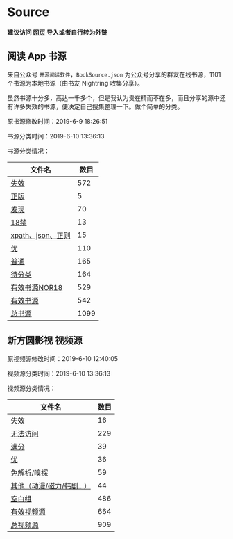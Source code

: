# Source

**建议访问 [网页](https://moonbegonia.github.io/Source/) 导入或者自行转为外链**

## 阅读 App 书源

来自公众号 `开源阅读软件`，`BookSource.json` 为公众号分享的群友在线书源，1101 个书源为本地书源（由书友 Nightring 收集分享）。

虽然书源十分多，高达一千多个，但是我认为贵在精而不在多，而且分享的源中还有许多失效的书源，便决定自己搜集整理一下。做个简单的分类。

原书源修改时间：2019-6-9 18:26:51

书源分类时间：2019-6-10 13:36:13

书源分类情况：

| 文件名                                         | 数目 |
| ---------------------------------------------- | ---- |
| [失效](/yuedu/invalid.json)                    | 572  |
| [正版](/yuedu/genuine.json)                    | 5    |
| [发现](/yuedu/discover.json)                   | 70   |
| [18禁](/yuedu/R18.json)                        | 13   |
| [xpath、json、正则](/yuedu/special.json)       | 15   |
| [优](/yuedu/highQuality.json)                  | 110  |
| [普通](/yuedu/general.json)                    | 165  |
| [待分类](/yuedu/others.json)                   | 164  |
| [有效书源NOR18](/yuedu/fullNOR18.json)         | 529  |
| [有效书源](/yuedu/full.json)                   | 542  |
| [总书源](/yuedu/fullSourceIncludeInvalid.json) | 1099 |

## 新方圆影视 视频源

原视频源修改时间：2019-6-10 12:40:05

视频源分类时间：2019-6-10 13:36:13

视频源分类情况：

| 文件名                                             | 数目 |
| -------------------------------------------------- | ---- |
| [失效](/fangyuan/invalid.json)                     | 16   |
| [无法访问](/fangyuan/inaccessible.json)            | 229  |
| [满分](/fangyuan/fullScore.json)                   | 39   |
| [优](/fangyuan/highQuality.json)                   | 36   |
| [免解析/嗅探](/fangyuan/notDetect.json)            | 59   |
| [其他（动漫/磁力/韩剧...）](/fangyuan/others.json) | 44   |
| [空白组](/fangyuan/emptyGroup.json)                | 486  |
| [有效视频源](/fangyuan/full.json)                  | 664  |
| [总视频源](/fangyuan/videoSource/videoRule.json)   | 909  |
